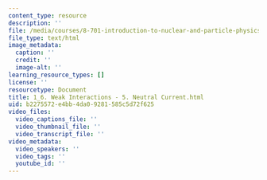 ```yaml
---
content_type: resource
description: ''
file: /media/courses/8-701-introduction-to-nuclear-and-particle-physics-fall-2020/1_6-weak-interactions-5-neutral-current.html
file_type: text/html
image_metadata:
  caption: ''
  credit: ''
  image-alt: ''
learning_resource_types: []
license: ''
resourcetype: Document
title: 1_6. Weak Interactions - 5. Neutral Current.html
uid: b2275572-e4bb-4da0-9281-585c5d72f625
video_files:
  video_captions_file: ''
  video_thumbnail_file: ''
  video_transcript_file: ''
video_metadata:
  video_speakers: ''
  video_tags: ''
  youtube_id: ''
---
```

